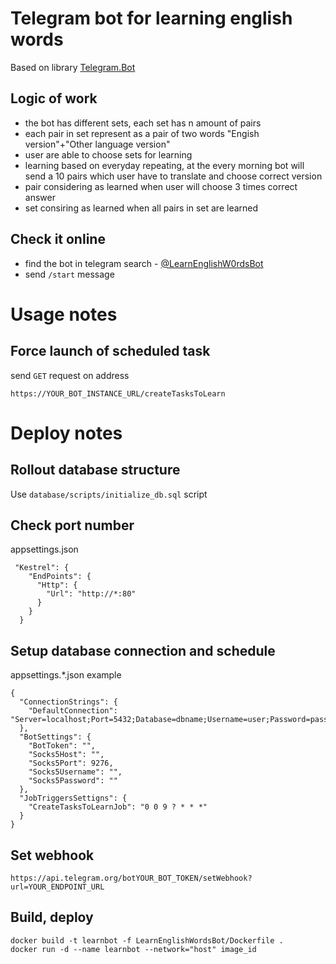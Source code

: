 # Telegram bot for learning english words
Based on library [Telegram.Bot](https://github.com/TelegramBots/Telegram.Bot)
## Logic of work
- the bot has different sets, each set has n amount of pairs
- each pair in set represent as a pair of two words "Engish version"+"Other language version"
- user are able to choose sets for learning
- learning based on everyday repeating, at the every morning bot will send a 10 pairs which user have to translate and choose correct version
- pair considering as learned when user will choose 3 times correct answer
- set consiring as learned when all pairs in set are learned
## Check it online
- find the bot in telegram search - [@LearnEnglishW0rdsBot](https://t.me/LearnEnglishW0rdsBot)
- send `/start` message
# Usage notes
## Force launch of scheduled task
send `GET` request on address
```
https://YOUR_BOT_INSTANCE_URL/createTasksToLearn
```
# Deploy notes
## Rollout database structure
Use `database/scripts/initialize_db.sql` script
## Check port number
appsettings.json
```
 "Kestrel": {
    "EndPoints": {
      "Http": {
        "Url": "http://*:80"
      }
    }
  }
```
## Setup database connection and schedule
appsettings.*.json example
```
{
  "ConnectionStrings": {
	"DefaultConnection": "Server=localhost;Port=5432;Database=dbname;Username=user;Password=password"
  },
  "BotSettings": {
    "BotToken": "",
    "Socks5Host": "",
    "Socks5Port": 9276,
    "Socks5Username": "",
    "Socks5Password": ""
  },
  "JobTriggersSettigns": {
    "CreateTasksToLearnJob": "0 0 9 ? * * *"
  }
}
```
## Set webhook
```
https://api.telegram.org/botYOUR_BOT_TOKEN/setWebhook?url=YOUR_ENDPOINT_URL
```
## Build, deploy
```
docker build -t learnbot -f LearnEnglishWordsBot/Dockerfile .
docker run -d --name learnbot --network="host" image_id
```